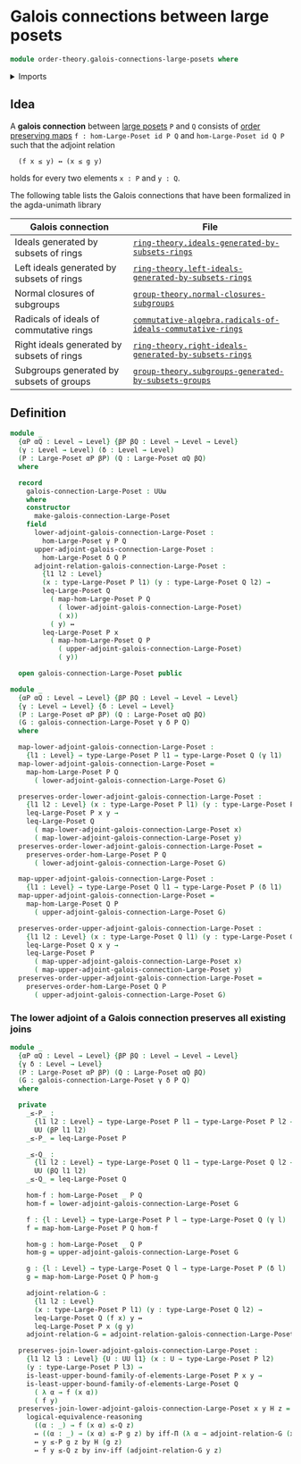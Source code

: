 # Galois connections between large posets

```agda
module order-theory.galois-connections-large-posets where
```

<details><summary>Imports</summary>

```agda
open import foundation.logical-equivalences
open import foundation.universe-levels

open import order-theory.large-posets
open import order-theory.least-upper-bounds-large-posets
open import order-theory.order-preserving-maps-large-posets
```

</details>

## Idea

A **galois connection** between [large posets](order-theory.large-posets.md) `P`
and `Q` consists of
[order preserving maps](order-theory.order-preserving-maps-large-posets.md)
`f : hom-Large-Poset id P Q` and `hom-Large-Poset id Q P` such that the adjoint
relation

```text
  (f x ≤ y) ↔ (x ≤ g y)
```

holds for every two elements `x : P` and `y : Q`.

The following table lists the Galois connections that have been formalized in
the agda-unimath library

| Galois connection                          | File                                                                                                                      |
| ------------------------------------------ | ------------------------------------------------------------------------------------------------------------------------- |
| Ideals generated by subsets of rings       | [`ring-theory.ideals-generated-by-subsets-rings`](ring-theory.ideals-generated-by-subsets-rings.md)                       |
| Left ideals generated by subsets of rings  | [`ring-theory.left-ideals-generated-by-subsets-rings`](ring-theory.left-ideals-generated-by-subsets-rings.md)             |
| Normal closures of subgroups | [`group-theory.normal-closures-subgroups`](group-theory.normal-closures-subgroups.md) |
| Radicals of ideals of commutative rings    | [`commutative-algebra.radicals-of-ideals-commutative-rings`](commutative-algebra.radicals-of-ideals-commutative-rings.md) |
| Right ideals generated by subsets of rings | [`ring-theory.right-ideals-generated-by-subsets-rings`](ring-theory.right-ideals-generated-by-subsets-rings.md)           |
| Subgroups generated by subsets of groups   | [`group-theory.subgroups-generated-by-subsets-groups`](group-theory.subgroups-generated-by-subsets-groups.md)             |

## Definition

```agda
module _
  {αP αQ : Level → Level} {βP βQ : Level → Level → Level}
  (γ : Level → Level) (δ : Level → Level)
  (P : Large-Poset αP βP) (Q : Large-Poset αQ βQ)
  where

  record
    galois-connection-Large-Poset : UUω
    where
    constructor
      make-galois-connection-Large-Poset
    field
      lower-adjoint-galois-connection-Large-Poset :
        hom-Large-Poset γ P Q
      upper-adjoint-galois-connection-Large-Poset :
        hom-Large-Poset δ Q P
      adjoint-relation-galois-connection-Large-Poset :
        {l1 l2 : Level}
        (x : type-Large-Poset P l1) (y : type-Large-Poset Q l2) →
        leq-Large-Poset Q
          ( map-hom-Large-Poset P Q
            ( lower-adjoint-galois-connection-Large-Poset)
            ( x))
          ( y) ↔
        leq-Large-Poset P x
          ( map-hom-Large-Poset Q P
            ( upper-adjoint-galois-connection-Large-Poset)
            ( y))

  open galois-connection-Large-Poset public

module _
  {αP αQ : Level → Level} {βP βQ : Level → Level → Level}
  {γ : Level → Level} {δ : Level → Level}
  (P : Large-Poset αP βP) (Q : Large-Poset αQ βQ)
  (G : galois-connection-Large-Poset γ δ P Q)
  where

  map-lower-adjoint-galois-connection-Large-Poset :
    {l1 : Level} → type-Large-Poset P l1 → type-Large-Poset Q (γ l1)
  map-lower-adjoint-galois-connection-Large-Poset =
    map-hom-Large-Poset P Q
      ( lower-adjoint-galois-connection-Large-Poset G)

  preserves-order-lower-adjoint-galois-connection-Large-Poset :
    {l1 l2 : Level} (x : type-Large-Poset P l1) (y : type-Large-Poset P l2) →
    leq-Large-Poset P x y →
    leq-Large-Poset Q
      ( map-lower-adjoint-galois-connection-Large-Poset x)
      ( map-lower-adjoint-galois-connection-Large-Poset y)
  preserves-order-lower-adjoint-galois-connection-Large-Poset =
    preserves-order-hom-Large-Poset P Q
      ( lower-adjoint-galois-connection-Large-Poset G)

  map-upper-adjoint-galois-connection-Large-Poset :
    {l1 : Level} → type-Large-Poset Q l1 → type-Large-Poset P (δ l1)
  map-upper-adjoint-galois-connection-Large-Poset =
    map-hom-Large-Poset Q P
      ( upper-adjoint-galois-connection-Large-Poset G)

  preserves-order-upper-adjoint-galois-connection-Large-Poset :
    {l1 l2 : Level} (x : type-Large-Poset Q l1) (y : type-Large-Poset Q l2) →
    leq-Large-Poset Q x y →
    leq-Large-Poset P
      ( map-upper-adjoint-galois-connection-Large-Poset x)
      ( map-upper-adjoint-galois-connection-Large-Poset y)
  preserves-order-upper-adjoint-galois-connection-Large-Poset =
    preserves-order-hom-Large-Poset Q P
      ( upper-adjoint-galois-connection-Large-Poset G)
```

### The lower adjoint of a Galois connection preserves all existing joins

```agda
module _
  {αP αQ : Level → Level} {βP βQ : Level → Level → Level}
  {γ δ : Level → Level}
  (P : Large-Poset αP βP) (Q : Large-Poset αQ βQ)
  (G : galois-connection-Large-Poset γ δ P Q)
  where

  private
    _≤-P_ :
      {l1 l2 : Level} → type-Large-Poset P l1 → type-Large-Poset P l2 →
      UU (βP l1 l2)
    _≤-P_ = leq-Large-Poset P

    _≤-Q_ :
      {l1 l2 : Level} → type-Large-Poset Q l1 → type-Large-Poset Q l2 →
      UU (βQ l1 l2)
    _≤-Q_ = leq-Large-Poset Q

    hom-f : hom-Large-Poset _ P Q
    hom-f = lower-adjoint-galois-connection-Large-Poset G

    f : {l : Level} → type-Large-Poset P l → type-Large-Poset Q (γ l)
    f = map-hom-Large-Poset P Q hom-f

    hom-g : hom-Large-Poset _ Q P
    hom-g = upper-adjoint-galois-connection-Large-Poset G

    g : {l : Level} → type-Large-Poset Q l → type-Large-Poset P (δ l)
    g = map-hom-Large-Poset Q P hom-g

    adjoint-relation-G :
      {l1 l2 : Level}
      (x : type-Large-Poset P l1) (y : type-Large-Poset Q l2) →
      leq-Large-Poset Q (f x) y ↔
      leq-Large-Poset P x (g y)
    adjoint-relation-G = adjoint-relation-galois-connection-Large-Poset G

  preserves-join-lower-adjoint-galois-connection-Large-Poset :
    {l1 l2 l3 : Level} {U : UU l1} (x : U → type-Large-Poset P l2)
    (y : type-Large-Poset P l3) →
    is-least-upper-bound-family-of-elements-Large-Poset P x y →
    is-least-upper-bound-family-of-elements-Large-Poset Q
      ( λ α → f (x α))
      ( f y)
  preserves-join-lower-adjoint-galois-connection-Large-Poset x y H z =
    logical-equivalence-reasoning
      ((α : _) → f (x α) ≤-Q z)
      ↔ ((α : _) → (x α) ≤-P g z) by iff-Π (λ α → adjoint-relation-G (x α) z)
      ↔ y ≤-P g z by H (g z)
      ↔ f y ≤-Q z by inv-iff (adjoint-relation-G y z)
```
